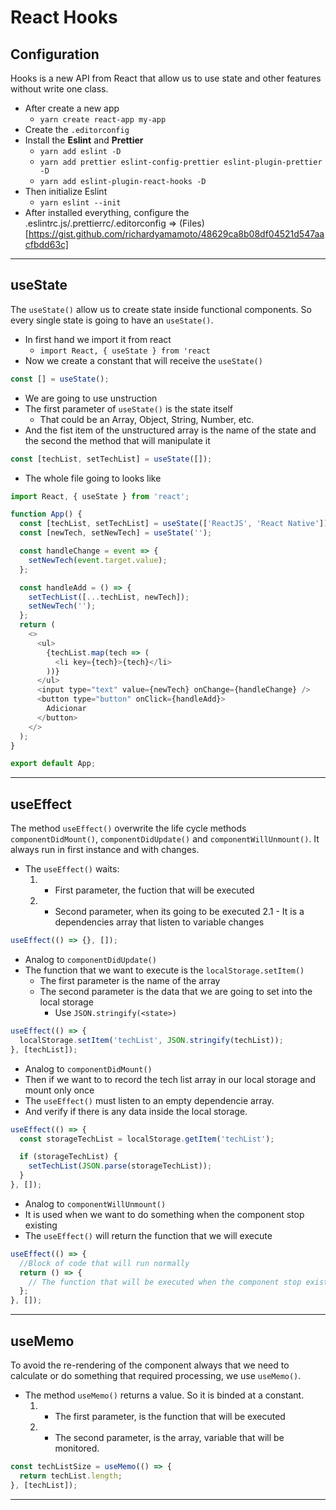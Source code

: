 # React Hooks

## Configuration

Hooks is a new API from React that allow us to use state and other features without write one class.

- After create a new app
  - `yarn create react-app my-app`
- Create the `.editorconfig`
- Install the **Eslint** and **Prettier**
  - `yarn add eslint -D`
  - `yarn add prettier eslint-config-prettier eslint-plugin-prettier -D`
  - `yarn add eslint-plugin-react-hooks -D`
- Then initialize Eslint
  - `yarn eslint --init`
- After installed everything, configure the .eslintrc.js/.prettierrc/.editorconfig => (Files)[https://gist.github.com/richardyamamoto/48629ca8b08df04521d547aacfbdd63c]

---

## useState

The `useState()` allow us to create state inside functional components. So every single state is going to have an `useState()`.

- In first hand we import it from react
  - `import React, { useState } from 'react`
- Now we create a constant that will receive the `useState()`

```js
const [] = useState();
```

- We are going to use unstruction
- The first parameter of `useState()` is the state itself
  - That could be an Array, Object, String, Number, etc.
- And the fist item of the unstructured array is the name of the state and the second the method that will manipulate it

```js
const [techList, setTechList] = useState([]);
```

- The whole file going to looks like

```js
import React, { useState } from 'react';

function App() {
  const [techList, setTechList] = useState(['ReactJS', 'React Native']);
  const [newTech, setNewTech] = useState('');

  const handleChange = event => {
    setNewTech(event.target.value);
  };

  const handleAdd = () => {
    setTechList([...techList, newTech]);
    setNewTech('');
  };
  return (
    <>
      <ul>
        {techList.map(tech => (
          <li key={tech}>{tech}</li>
        ))}
      </ul>
      <input type="text" value={newTech} onChange={handleChange} />
      <button type="button" onClick={handleAdd}>
        Adicionar
      </button>
    </>
  );
}

export default App;
```

---

## useEffect

The method `useEffect()` overwrite the life cycle methods `componentDidMount()`, `componentDidUpdate()` and `componentWillUnmount()`. It always run in first instance and with changes.

- The `useEffect()` waits:
  1. - First parameter, the fuction that will be executed
  2. - Second parameter, when its going to be executed
       2.1 - It is a dependencies array that listen to variable changes

```js
useEffect(() => {}, []);
```

- Analog to `componentDidUpdate()`
- The function that we want to execute is the `localStorage.setItem()`
  - The first parameter is the name of the array
  - The second parameter is the data that we are going to set into the local storage
    - Use `JSON.stringify(<state>)`

```js
useEffect(() => {
  localStorage.setItem('techList', JSON.stringify(techList));
}, [techList]);
```

- Analog to `componentDidMount()`
- Then if we want to to record the tech list array in our local storage and mount only once
- The `useEffect()` must listen to an empty dependencie array.
- And verify if there is any data inside the local storage.

```js
useEffect(() => {
  const storageTechList = localStorage.getItem('techList');

  if (storageTechList) {
    setTechList(JSON.parse(storageTechList));
  }
}, []);
```

- Analog to `componentWillUnmount()`
- It is used when we want to do something when the component stop existing
- The `useEffect()` will return the function that we will execute

```js
useEffect(() => {
  //Block of code that will run normally
  return () => {
    // The function that will be executed when the component stop existing
  };
}, []);
```

---

## useMemo

To avoid the re-rendering of the component always that we need to calculate or do something that required processing, we use `useMemo()`.

- The method `useMemo()` returns a value. So it is binded at a constant.
  1. - The first parameter, is the function that will be executed
  2. - The second parameter, is the array, variable that will be monitored.

```js
const techListSize = useMemo(() => {
  return techList.length;
}, [techList]);
```

---
